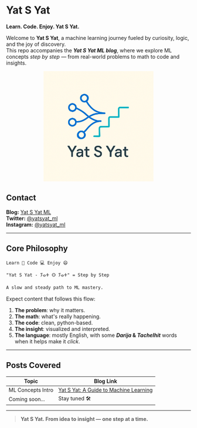 # Yat S Yat
**Learn. Code. Enjoy. Yat S Yat.**

Welcome to **Yat S Yat**, a machine learning journey fueled by curiosity, logic, and the joy of discovery.  
This repo accompanies the **_Yat S Yat ML blog_**, where we explore ML concepts *step by step* — from real-world problems to math to code and insights.  

<p align="center">
  <img src="assets/logo.png" alt="Yat S Yat Logo" width="300"/>
</p>


## Contact

**Blog:** [Yat S Yat ML](https://offline.bashnota.com/@yatsyat_ml)  
**Twitter:** [@yatsyat_ml](https://x.com/yatsyat_ml)  
**Instagram:** [@yatsyat_ml](https://instagram.com/yatsyat_ml)  

---

## Core Philosophy

```txt
Learn 🧠 Code 💻 Enjoy 😄

"Yat S Yat - ⵢⴰⵜ ⵙ ⵢⴰⵜ" = Step by Step

A slow and steady path to ML mastery.
```

Expect content that follows this flow:
1. **The problem**: why it matters.
2. **The math**: what's really happening.
3. **The code**: clean, python-based.
4. **The insight**: visualized and interpreted.
5. **The language**: mostly English, with some **_Darija_ & _Tachelhit_** words when it helps make it *click*.

---

## Posts Covered

| Topic             | Blog Link                                         |
|-------------------|---------------------------------------------------|
| ML Concepts Intro | [Yat S Yat: A Guide to Machine Learning](https://offline.bashnota.com/@yatsyat_ml/SA64kQNJMdN9syxnCGiqs)   |
| Coming soon...    | Stay tuned 🛠️                                    |

---

> **Yat S Yat. From idea to insight — one step at a time.**